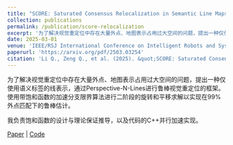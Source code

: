 ```yaml
---
title: "SCORE: Saturated Consensus Relocalization in Semantic Line Maps"
collection: publications
permalink: /publication/score-relocalization
excerpt: '为了解决视觉重定位中存在大量外点、地图表示占用过大空间的问题，提出一种仅使用语义标签的线表示，通过Perspective-N-Lines进行鲁棒视觉重定位的框架。使用带饱和函数的加速分支限界算法进行二阶段的旋转和平移求解以实现在99%外点匹配下的鲁棒估计。'
date: 2025-03-01
venue: 'IEEE/RSJ International Conference on Intelligent Robots and Systems (IROS 2025)'
paperurl: 'https://arxiv.org/pdf/2503.03254'
citation: 'Li Q., Zeng Q., et al. (2025). &quot;SCORE: Saturated Consensus Relocalization in Semantic Line Maps.&quot; <i>IEEE IROS 2025</i>.'
---
```


为了解决视觉重定位中存在大量外点、地图表示占用过大空间的问题，提出一种仅使用语义标签的线表示，通过Perspective-N-Lines进行鲁棒视觉重定位的框架。使用带饱和函数的加速分支限界算法进行二阶段的旋转和平移求解以实现在99%外点匹配下的鲁棒估计。

我负责饱和函数的设计与理论保证推导，以及代码的C++并行加速实现。

[Paper](https://arxiv.org/pdf/2503.03254) | [Code](https://github.com/LIAS-CUHKSZ/SCORE)